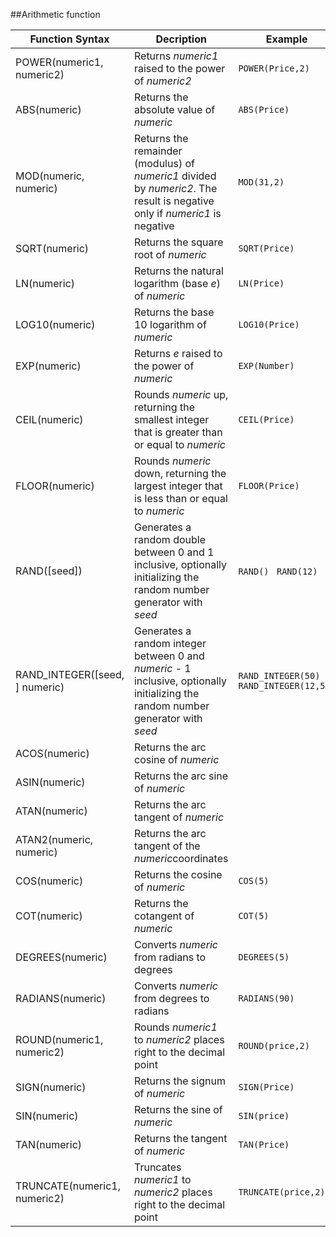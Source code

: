 ##Arithmetic function

| Function Syntax                | Decription                               | Example                                  |
| ------------------------------ | ---------------------------------------- | ---------------------------------------- |
| POWER(numeric1, numeric2)      | Returns *numeric1* raised to the power of *numeric2* | ```POWER(Price,2)```                     |
| ABS(numeric)                   | Returns the absolute value of *numeric*  | ```ABS(Price)```                         |
| MOD(numeric, numeric)          | Returns the remainder (modulus) of *numeric1* divided by *numeric2*. The result is negative only if *numeric1* is negative | ```MOD(31,2)```                          |
| SQRT(numeric)                  | Returns the square root of *numeric*     | ```SQRT(Price)```                        |
| LN(numeric)                    | Returns the natural logarithm (base *e*) of *numeric* | ```LN(Price)```                          |
| LOG10(numeric)                 | Returns the base 10 logarithm of *numeric* | ```LOG10(Price)```                       |
| EXP(numeric)                   | Returns *e* raised to the power of *numeric* | ```EXP(Number)```                        |
| CEIL(numeric)                  | Rounds *numeric* up, returning the smallest integer that is greater than or equal to *numeric* | ``CEIL(Price)``                          |
| FLOOR(numeric)                 | Rounds *numeric* down, returning the largest integer that is less than or equal to *numeric* | ```FLOOR(Price)```                       |
| RAND([seed])                   | Generates a random double between 0 and 1 inclusive, optionally initializing the random number generator with *seed* | ```RAND() ``` ```RAND(12)```             |
| RAND_INTEGER([seed, ] numeric) | Generates a random integer between 0 and *numeric* - 1 inclusive, optionally initializing the random number generator with *seed* | ```RAND_INTEGER(50)```       ```RAND_INTEGER(12,50)``` |
| ACOS(numeric)                  | Returns the arc cosine of *numeric*      |                                          |
| ASIN(numeric)                  | Returns the arc sine of *numeric*        |                                          |
| ATAN(numeric)                  | Returns the arc tangent of *numeric*     |                                          |
| ATAN2(numeric, numeric)        | Returns the arc tangent of the *numeric*coordinates |                                          |
| COS(numeric)                   | Returns the cosine of *numeric*          | ```COS(5)```                             |
| COT(numeric)                   | Returns the cotangent of *numeric*       | ```COT(5)```                             |
| DEGREES(numeric)               | Converts *numeric* from radians to degrees | ```DEGREES(5)```                         |
| RADIANS(numeric)               | Converts *numeric* from degrees to radians | ```RADIANS(90)```                        |
| ROUND(numeric1, numeric2)      | Rounds *numeric1* to *numeric2* places right to the decimal point | ```ROUND(price,2)```                     |
| SIGN(numeric)                  | Returns the signum of *numeric*          | ```SIGN(Price)```                        |
| SIN(numeric)                   | Returns the sine of *numeric*            | ```SIN(price)```                         |
| TAN(numeric)                   | Returns the tangent of *numeric*         | ```TAN(Price)```                         |
| TRUNCATE(numeric1, numeric2)   | Truncates *numeric1* to *numeric2* places right to the decimal point | ```TRUNCATE(price,2)```                  |

